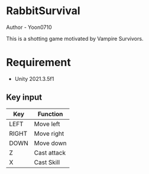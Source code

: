 # RabbitSurvival

Author - Yoon0710

This is a shotting game motivated by Vampire Survivors.

# Requirement

- Unity 2021.3.5f1

## Key input

| Key   | Function               |
| ----- | ---------------------- |
| LEFT  |  Move left              |
| RIGHT |  Move right             |
| DOWN  |  Move down              |
| Z     |  Cast attack            |
| X     |  Cast Skill             |

